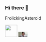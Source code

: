 ### Hi there 👋

FrolickingAsteroid

<img src="https://media.giphy.com/media/vFKqnCdLPNOKc/giphy.gif" width="40" height="40" />


<img src="https://raw.githubusercontent.com/FrolickingAsteroid/FrolickingAsteroid/main/MIC.gif" width="30px">
